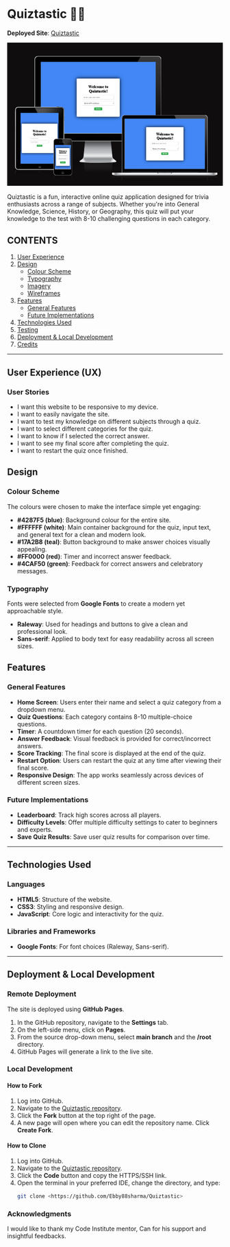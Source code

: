 # Quiztastic 🤘🔥

**Deployed Site**: [Quiztastic](https://ebby88sharma.github.io/Quiztastic/)

![Quiztastic on multiple screens](./assets/images/backscreen2.png)

Quiztastic is a fun, interactive online quiz application designed for trivia enthusiasts across a range of subjects. Whether you're into General Knowledge, Science, History, or Geography, this quiz will put your knowledge to the test with 8-10 challenging questions in each category.


## CONTENTS

1. [User Experience](#user-experience)
2. [Design](#design)
    - [Colour Scheme](#colour-scheme)
    - [Typography](#typography)
    - [Imagery](#imagery)
    - [Wireframes](#wireframes)
3. [Features](#features)
    - [General Features](#general-features)
    - [Future Implementations](#future-implementations)
4. [Technologies Used](#technologies-used)
5. [Testing](#testing)
6. [Deployment & Local Development](#deployment-local-development)
7. [Credits](#credits)

---

## User Experience (UX)

### User Stories

- I want this website to be responsive to my device.
- I want to easily navigate the site.
- I want to test my knowledge on different subjects through a quiz.
- I want to select different categories for the quiz.
- I want to know if I selected the correct answer.
- I want to see my final score after completing the quiz.
- I want to restart the quiz once finished.

## Design

### Colour Scheme

The colours were chosen to make the interface simple yet engaging:

- **#4287F5 (blue)**: Background colour for the entire site.
- **#FFFFFF (white)**: Main container background for the quiz, input text, and general text for a clean and modern look.
- **#17A2B8 (teal)**: Button background to make answer choices visually appealing.
- **#FF0000 (red)**: Timer and incorrect answer feedback.
- **#4CAF50 (green)**: Feedback for correct answers and celebratory messages.

### Typography

Fonts were selected from **Google Fonts** to create a modern yet approachable style.

- **Raleway**: Used for headings and buttons to give a clean and professional look.
- **Sans-serif**: Applied to body text for easy readability across all screen sizes.

## Features

### General Features

- **Home Screen**: Users enter their name and select a quiz category from a dropdown menu.
- **Quiz Questions**: Each category contains 8-10 multiple-choice questions.
- **Timer**: A countdown timer for each question (20 seconds).
- **Answer Feedback**: Visual feedback is provided for correct/incorrect answers.
- **Score Tracking**: The final score is displayed at the end of the quiz.
- **Restart Option**: Users can restart the quiz at any time after viewing their final score.
- **Responsive Design**: The app works seamlessly across devices of different screen sizes.

### Future Implementations

- **Leaderboard**: Track high scores across all players.
- **Difficulty Levels**: Offer multiple difficulty settings to cater to beginners and experts.
- **Save Quiz Results**: Save user quiz results for comparison over time.

---

## Technologies Used

### Languages

- **HTML5**: Structure of the website.
- **CSS3**: Styling and responsive design.
- **JavaScript**: Core logic and interactivity for the quiz.

### Libraries and Frameworks

- **Google Fonts**: For font choices (Raleway, Sans-serif).

---

## Deployment & Local Development

### Remote Deployment

The site is deployed using **GitHub Pages**.

1. In the GitHub repository, navigate to the **Settings** tab.
2. On the left-side menu, click on **Pages**.
3. From the source drop-down menu, select **main branch** and the **/root** directory.
4. GitHub Pages will generate a link to the live site.

### Local Development

#### How to Fork

1. Log into GitHub.
2. Navigate to the [Quiztastic repository](#https://github.com/Ebby88sharma/Quiztastic).
3. Click the **Fork** button at the top right of the page.
4. A new page will open where you can edit the repository name. Click **Create Fork**.

#### How to Clone

1. Log into GitHub.
2. Navigate to the [Quiztastic repository](#https://github.com/Ebby88sharma/Quiztastic).
3. Click the **Code** button and copy the HTTPS/SSH link.
4. Open the terminal in your preferred IDE, change the directory, and type:
   ```bash
   git clone <https://github.com/Ebby88sharma/Quiztastic>

### Acknowledgments
I would like to thank my Code Institute mentor, Can for his support and insightful feedbacks.

